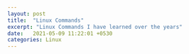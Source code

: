 ```yaml
---
layout: post
title:  "Linux Commands"
excerpt: "Linux Commands I have learned over the years"
date:   2021-05-09 11:22:01 +0530
categories: Linux
---
```


